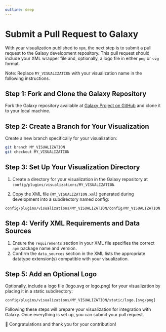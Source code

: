 ```yaml
---
outline: deep
---
```


# Submit a Pull Request to Galaxy

With your visualization published to `npm`, the next step is to submit a pull request to the Galaxy development repository. This pull request should include your XML wrapper file and, optionally, a logo file in either `png` or `svg` format. 

Note: Replace `MY_VISUALIZATION` with your visualization name in the following instructions.

## Step 1: Fork and Clone the Galaxy Repository

Fork the Galaxy repository available at [Galaxy Project on GitHub](https://github.com/galaxyproject/galaxy) and clone it to your local machine.

## Step 2: Create a Branch for Your Visualization

Create a new branch specifically for your visualization:

```bash
git branch MY_VISUALIZATION
git checkout MY_VISUALIZATION
```

## Step 3: Set Up Your Visualization Directory

1. Create a directory for your visualization in the Galaxy repository at `config/plugins/visualizations/MY_VISUALIZATION`.

2. Copy the XML file (`MY_VISUALIZATION.xml`) generated during development into a subdirectory named config:

```plaintext
config/plugins/visualizations/MY_VISUALIZATION/config/MY_VISUALIZATION.xml
```

## Step 4: Verify XML Requirements and Data Sources

1. Ensure the `requirements` section in your XML file specifies the correct `npm` package name and version.
2. Confirm the `data_sources` section in the XML lists the appropriate datatype extension(s) compatible with your visualization.

## Step 5: Add an Optional Logo

Optionally, include a logo file (logo.svg or logo.png) for your visualization by placing it in a static subdirectory:

```plaintext
config/plugins/visualizations/MY_VISUALIZATION/static/logo.[svg/png]
```


Following these steps will prepare your visualization for integration with Galaxy. Once everything is set up, you can submit your pull request.

:tada: Congratulations and thank you for your contribution!